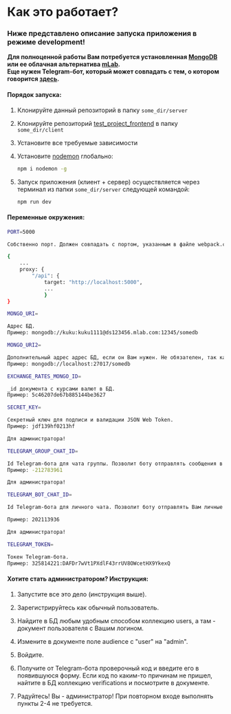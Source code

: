 # Как это работает?

### Ниже представлено описание запуска приложения в режиме development!

**Для полноценной работы Вам потребуется установленная [MongoDB](https://www.mongodb.com/) или ее облачная альтернатива [mLab](https://mlab.com/welcome/).**    
**Еще нужен Telegram-бот, который может совпадать с тем, о котором говорится [здесь](https://github.com/Pepin0t/test_project_frontend).**

#### Порядок запуска:

1.  Клонируйте данный репозиторий в папку `some_dir/server`

2.  Клонируйте репозиторий [test_project_frontend](https://github.com/Pepin0t/test_project_frontend) в папку `some_dir/client`

3.  Установите все требуемые зависимости

4.  Установите [nodemon](https://github.com/remy/nodemon) глобально:

    ```sh
    npm i nodemon -g
    ```

5.  Запуск приложения (клиент + сервер) осуществляется через терминал из папки `some_dir/server` следующей командой:

    ```sh
    npm run dev
    ```

#### Переменные окружения:

```sh
PORT=5000

Собственно порт. Должен совпадать с портом, указанным в файле webpack.config.js на клиенте:

{
    ...
    proxy: {
        "/api": {
	        target: "http://localhost:5000",
            ...
            }
}
```

```sh
MONGO_URI=

Адрес БД.
Пример: mongodb://kuku:kuku1111@ds123456.mlab.com:12345/somedb
```

```sh
MONGO_URI2=

Дополнительный адрес адрес БД, если он Вам нужен. Не обязателен, так как используется только один.
Пример: mongodb://localhost:27017/somedb
```

```sh
EXCHANGE_RATES_MONGO_ID=

_id документа с курсами валют в БД.
Пример: 5c46207de67b885144be3627
```

```sh
SECRET_KEY=

Секретный ключ для подписи и валидации JSON Web Token.
Пример: jdf139hf0213hf
```


```sh
Для администратора!

TELEGRAM_GROUP_CHAT_ID=

Id Telegram-бота для чата группы. Позволит боту отправлять сообщения в группу в Telegram.
Пример: -212783961
```

```sh
Для администратора!

TELEGRAM_BOT_CHAT_ID=

Id Telegram-бота для личного чата. Позволит боту отправлять Вам личные сообщения.

Пример: 202113936

```

```sh
Для администратора!

TELEGRAM_TOKEN=

Токен Telegram-бота.
Пример: 325814221:DAFDr7wVt1PXdlF43rrUV8OWcetHX9YkexQ
```

#### Хотите стать администратором? Инструкция:

1.  Запустите все это дело (инструкция выше).

2.  Зарегистрируйтесь как обычный пользователь.

3.  Найдите в БД любым удобным способом коллекцию users, а там - документ пользователя с Вашим логином.

4.  Измените в документе поле audience с "user" на "admin".

5.  Войдите.

6.  Получите от Telegram-бота проверочный код и введите его в появившуюся форму.
    Если код по каким-то причинам не пришел, найтите в БД коллекцию verifications и посмотрите в документе.

7.  Радуйтесь! Вы - администратор! При повторном входе выполнять пункты 2-4 не требуется.


